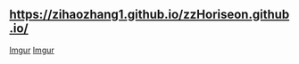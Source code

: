 

## https://zihaozhang1.github.io/zzHoriseon.github.io/
[Imgur](https://imgur.com/m7kBHtH)
[Imgur](https://imgur.com/RV63Qkj)
